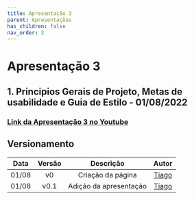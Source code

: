 ```yaml
---
title: Apresentação 3
parent: Apresentações
has_children: false
nav_order: 3
---
```


# Apresentação 3

## 1. Principios Gerais de Projeto, Metas de usabilidade e Guia de Estilo - 01/08/2022

### [Link da Apresentação 3 no Youtube](https://youtu.be/BVsXQ8sfm_o)

## Versionamento

| Data  | Versão |       Descrição        |                 Autor                  |
| :---: | :----: | :--------------------: | :------------------------------------: |
| 01/08 |   v0   |   Criação da página    | [Tiago](https://github.com/TiagoBuson) |
| 01/08 |  v0.1  | Adição da apresentação | [Tiago](https://github.com/TiagoBuson) |
